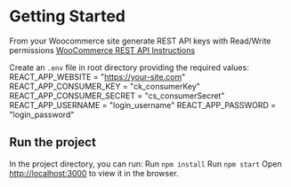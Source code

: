 # Getting Started

From your Woocommerce site generate REST API keys with Read/Write permissions
[WooCommerce REST API Instructions](https://woocommerce.com/document/woocommerce-rest-api/)

Create an `.env` file in root directory providing the required values:
REACT_APP_WEBSITE = "https://your-site.com"
REACT_APP_CONSUMER_KEY = "ck_consumerKey"
REACT_APP_CONSUMER_SECRET = "cs_consumerSecret"
REACT_APP_USERNAME = "login_username"
REACT_APP_PASSWORD = "login_password"

## Run the project

In the project directory, you can run:
Run `npm install`
Run `npm start`
Open [http://localhost:3000](http://localhost:3000) to view it in the browser.

